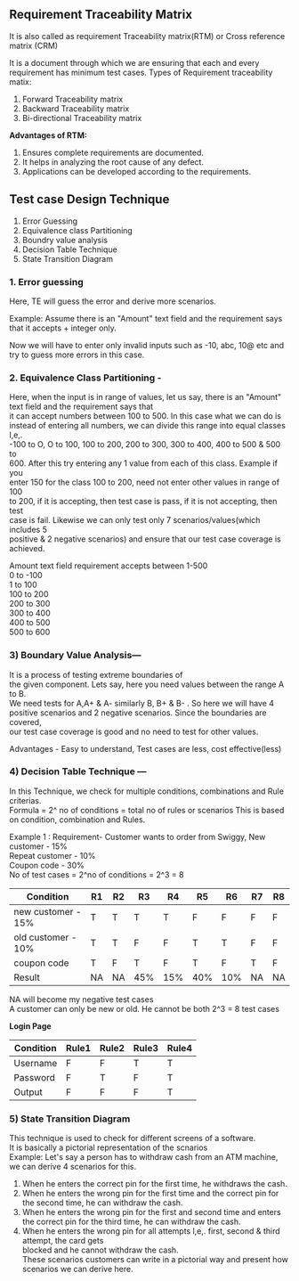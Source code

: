 ## Requirement Traceability Matrix
It is also called as requirement Traceability matrix(RTM) or Cross reference matrix (CRM)  

It is a document through which we are ensuring that each and every requirement has minimum test cases.
Types of Requirement traceability matix:
1) Forward Traceability matrix
2) Backward Traceability matrix
3) Bi-directional Traceability matrix

**Advantages of RTM:**
1) Ensures complete requirements are documented.
2) It helps in analyzing the root cause of any defect.
3) Applications can be developed according to the requirements.

## Test case Design Technique
1. Error Guessing
2. Equivalence class Partitioning
3. Boundry value analysis
4. Decision Table Technique
5. State Transition Diagram

### 1. Error guessing
Here, TE will guess the error and derive more scenarios.  

Example: Assume there is an "Amount" text field and the requirement says that it
accepts + integer only.  

Now we will have to enter only invalid inputs such as -10, abc, 10@ etc and try to
guess more errors in this case.

### 2. Equivalence Class Partitioning -   
Here, when the input is in range of
values, let us say, there is an "Amount" text field and the requirement says that  
it can accept numbers between 100 to 500. In this case what we can do is  
instead of entering all numbers, we can divide this range into equal classes l,e,.  
-100 to O, O to 100, 100 to 200, 200 to 300, 300 to 400, 400 to 500 & 500 to  
600. After this try entering any 1 value from each of this class. Example if you  
enter 150 for the class 100 to 200, need not enter other values in range of 100  
to 200, if it is accepting, then test case is pass, if it is not accepting, then test  
case is fail. Likewise we can only test only 7 scenarios/values(which includes 5  
positive & 2 negative scenarios) and ensure that our test case coverage is
achieved.  

Amount text field requirement accepts between 1-500  
0 to -100  
1 to 100  
100 to 200  
200 to 300  
300 to 400  
400 to 500  
500 to 600  

### 3) Boundary Value Analysis— 
It is a process of testing extreme boundaries of  
the given component. Lets say, here you need values between the range A to B.  
We need tests for A,A+ & A- similarly B, B+ & B- . So here we will have 4  
positive scenarios and 2 negative scenarios. Since the boundaries are covered,  
our test case coverage is good and no need to test for other values.     

Advantages - Easy to understand, Test cases are less, cost effective(less)     

### 4) Decision Table Technique —   
In this Technique, we check for multiple
conditions, combinations and Rule criterias.  
Formula = 2^ no of conditions = total no of rules or scenarios
This is based on condition, combination and Rules.  

Example 1 :
Requirement- Customer wants to order from Swiggy,
New customer - 15%  
Repeat customer - 10%  
Coupon code - 30%  
No of test cases = 2^no of conditions = 2^3 = 8

|Condition   |R1   |R2   |R3   |R4   |R5   |R6   |R7   |R8   |
|---|---|---|---|---|---|---|---|---|
|  new customer - 15% |  T |T   |T   |T   |  F |F   |F   |F   |
|  old customer - 10% |  T |T   |F   |F   | T  |T  | F  | F  |
|  coupon code | T  | F  |T   | F  | T |  F |T   | F  |
|Result| NA| NA| 45%|15% |40% |10% |NA|NA|

NA  will become my negative test cases  
A customer can only be new or old. He cannot be both
2^3 = 8 test cases

**Login Page**

| Condition  |Rule1   |Rule2   |Rule3   |Rule4   |
|---|---|---|---|---|
| Username  | F  |F   |T   |T   |
| Password  |  F | T  | F  | T  |
|  Output | F  | F  | F  | T  |


### 5) State Transition Diagram 
This technique is used to check for different screens of a software.  
 It is basically a pictorial representation of the scnarios  
Example: Let's say a person has to withdraw cash from an ATM machine, we can derive 4 scenarios
for this.
1) When he enters the correct pin for the first time, he withdraws the cash.
2) When he enters the wrong pin for the first time and the correct pin for the second time, he
can withdraw the cash.
3) When he enters the wrong pin for the first and second time and enters the correct pin for the
third time, he can withdraw the cash.
4) When he enters the wrong pin for all attempts l,e,. first, second & third attempt, the card gets  
blocked and he cannot withdraw the cash.   
These scenarios customers can write in a pictorial way and present how scenarios we can derive
here.

